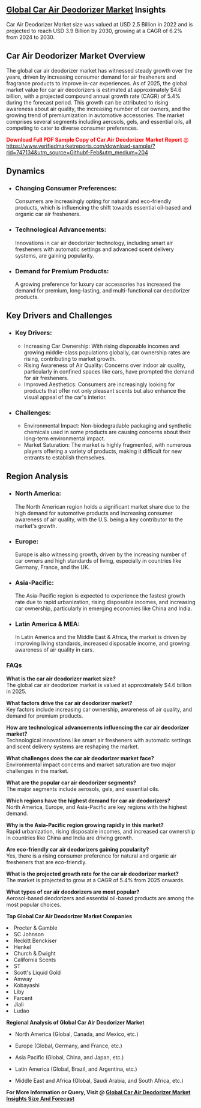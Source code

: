 <h2><a href="https://www.verifiedmarketreports.com/download-sample/?rid=747134&amp;utm_source=Githubf&amp;utm_medium=204" target="_blank">Global Car Air Deodorizer Market</a> Insights</h2><p>Car Air Deodorizer Market size was valued at USD 2.5 Billion in 2022 and is projected to reach USD 3.9 Billion by 2030, growing at a CAGR of 6.2% from 2024 to 2030.</p><p> <h2>Car Air Deodorizer Market Overview</h2> <p>The global car air deodorizer market has witnessed steady growth over the years, driven by increasing consumer demand for air fresheners and fragrance products to improve in-car experiences. As of 2025, the global market value for car air deodorizers is estimated at approximately $4.6 billion, with a projected compound annual growth rate (CAGR) of 5.4% during the forecast period. This growth can be attributed to rising awareness about air quality, the increasing number of car owners, and the growing trend of premiumization in automotive accessories. The market comprises several segments including aerosols, gels, and essential oils, all competing to cater to diverse consumer preferences. <p><span class=""><span style="color: #ff0000;"><strong>Download Full PDF Sample Copy of Car Air Deodorizer Market Report</strong> @ </span><a href="https://www.verifiedmarketreports.com/download-sample/?rid=747134&amp;utm_source=Githubf-Feb&amp;utm_medium=204" target="_blank">https://www.verifiedmarketreports.com/download-sample/?rid=747134&amp;utm_source=Githubf-Feb&amp;utm_medium=204</a></span></p></p> <h2>Dynamics</h2> <ul> <li><h3>Changing Consumer Preferences:</h3> Consumers are increasingly opting for natural and eco-friendly products, which is influencing the shift towards essential oil-based and organic car air fresheners.</li> <li><h3>Technological Advancements:</h3> Innovations in car air deodorizer technology, including smart air fresheners with automatic settings and advanced scent delivery systems, are gaining popularity.</li> <li><h3>Demand for Premium Products:</h3> A growing preference for luxury car accessories has increased the demand for premium, long-lasting, and multi-functional car deodorizer products.</li> </ul> <h2>Key Drivers and Challenges</h2> <ul> <li><h3>Key Drivers:</h3> <ul> <li>Increasing Car Ownership: With rising disposable incomes and growing middle-class populations globally, car ownership rates are rising, contributing to market growth.</li> <li>Rising Awareness of Air Quality: Concerns over indoor air quality, particularly in confined spaces like cars, have prompted the demand for air fresheners.</li> <li>Improved Aesthetics: Consumers are increasingly looking for products that offer not only pleasant scents but also enhance the visual appeal of the car's interior.</li> </ul> </li> <li><h3>Challenges:</h3> <ul> <li>Environmental Impact: Non-biodegradable packaging and synthetic chemicals used in some products are causing concerns about their long-term environmental impact.</li> <li>Market Saturation: The market is highly fragmented, with numerous players offering a variety of products, making it difficult for new entrants to establish themselves.</li> </ul> </li> </ul> <h2>Region Analysis</h2> <ul> <li><h3>North America:</h3> The North American region holds a significant market share due to the high demand for automotive products and increasing consumer awareness of air quality, with the U.S. being a key contributor to the market's growth.</li> <li><h3>Europe:</h3> Europe is also witnessing growth, driven by the increasing number of car owners and high standards of living, especially in countries like Germany, France, and the UK.</li> <li><h3>Asia-Pacific:</h3> The Asia-Pacific region is expected to experience the fastest growth rate due to rapid urbanization, rising disposable incomes, and increasing car ownership, particularly in emerging economies like China and India.</li> <li><h3>Latin America & MEA:</h3> In Latin America and the Middle East & Africa, the market is driven by improving living standards, increased disposable income, and growing awareness of air quality in cars.</li> </ul> <h3>FAQs</h3> <p><strong>What is the car air deodorizer market size?</strong><br> The global car air deodorizer market is valued at approximately $4.6 billion in 2025.</p> <p><strong>What factors drive the car air deodorizer market?</strong><br> Key factors include increasing car ownership, awareness of air quality, and demand for premium products.</p> <p><strong>How are technological advancements influencing the car air deodorizer market?</strong><br> Technological innovations like smart air fresheners with automatic settings and scent delivery systems are reshaping the market.</p> <p><strong>What challenges does the car air deodorizer market face?</strong><br> Environmental impact concerns and market saturation are two major challenges in the market.</p> <p><strong>What are the popular car air deodorizer segments?</strong><br> The major segments include aerosols, gels, and essential oils.</p> <p><strong>Which regions have the highest demand for car air deodorizers?</strong><br> North America, Europe, and Asia-Pacific are key regions with the highest demand.</p> <p><strong>Why is the Asia-Pacific region growing rapidly in this market?</strong><br> Rapid urbanization, rising disposable incomes, and increased car ownership in countries like China and India are driving growth.</p> <p><strong>Are eco-friendly car air deodorizers gaining popularity?</strong><br> Yes, there is a rising consumer preference for natural and organic air fresheners that are eco-friendly.</p> <p><strong>What is the projected growth rate for the car air deodorizer market?</strong><br> The market is projected to grow at a CAGR of 5.4% from 2025 onwards.</p> <p><strong>What types of car air deodorizers are most popular?</strong><br> Aerosol-based deodorizers and essential oil-based products are among the most popular choices.</p> </p><p><strong>Top Global Car Air Deodorizer Market Companies</strong></p><div data-test-id=""><p><li>Procter & Gamble</li><li> SC Johnson</li><li> Reckitt Benckiser</li><li> Henkel</li><li> Church & Dwight</li><li> California Scents</li><li> ST</li><li> Scott's Liquid Gold</li><li> Amway</li><li> Kobayashi</li><li> Liby</li><li> Farcent</li><li> Jiali</li><li> Ludao</li></p><div><strong>Regional Analysis of&nbsp;Global Car Air Deodorizer Market</strong></div><ul><li dir="ltr"><p dir="ltr">North America&nbsp;(Global, Canada, and Mexico, etc.)</p></li><li dir="ltr"><p dir="ltr">Europe (Global, Germany, and France, etc.)</p></li><li dir="ltr"><p dir="ltr">Asia Pacific&nbsp;(Global, China, and Japan, etc.)</p></li><li dir="ltr"><p dir="ltr">Latin America&nbsp;(Global, Brazil, and Argentina, etc.)</p></li><li dir="ltr">Middle East and Africa&nbsp;(Global, Saudi Arabia, and South Africa, etc.)</li></ul><p><strong>For More Information or Query, Visit @&nbsp;</strong><strong><a href="https://www.verifiedmarketreports.com/product/car-air-deodorizer-market/?utm_source=Githubf&amp;utm_medium=204" target="_blank">Global Car Air Deodorizer Market Insights Size And Forecast</a></strong></p></div>
